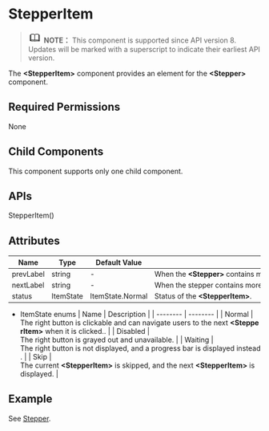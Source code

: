 # StepperItem


> ![icon-note.gif](public_sys-resources/icon-note.gif) **NOTE：**
> This component is supported since API version 8. Updates will be marked with a superscript to indicate their earliest API version.


The **&lt;StepperItem&gt;** component provides an element for the **&lt;Stepper&gt;** component.


## Required Permissions

None


## Child Components

This component supports only one child component.


## APIs

StepperItem()


## Attributes

| Name | Type | Default&nbsp;Value | Description |
| -------- | -------- | -------- | -------- |
| prevLabel | string | - | When&nbsp;the&nbsp;**&lt;Stepper&gt;**&nbsp;contains&nbsp;more&nbsp;than&nbsp;one&nbsp;page,&nbsp;the&nbsp;default&nbsp;value&nbsp;for&nbsp;all&nbsp;pages&nbsp;except&nbsp;the&nbsp;first&nbsp;page&nbsp;is&nbsp;**Back**. |
| nextLabel | string | - | When&nbsp;the&nbsp;stepper&nbsp;contains&nbsp;more&nbsp;than&nbsp;one&nbsp;page,&nbsp;the&nbsp;default&nbsp;value&nbsp;for&nbsp;the&nbsp;last&nbsp;page&nbsp;is&nbsp;**Start**,&nbsp;and&nbsp;the&nbsp;default&nbsp;value&nbsp;for&nbsp;other&nbsp;pages&nbsp;is&nbsp;**Next**. |
| status | ItemState | ItemState.Normal | Status&nbsp;of&nbsp;the&nbsp;**&lt;StepperItem&gt;**. |

- ItemState enums
    | Name | Description | 
  | -------- | -------- |
  | Normal | The&nbsp;right&nbsp;button&nbsp;is&nbsp;clickable&nbsp;and&nbsp;can&nbsp;navigate&nbsp;users&nbsp;to&nbsp;the&nbsp;next&nbsp;**&lt;StepperItem&gt;**&nbsp;when&nbsp;it&nbsp;is&nbsp;clicked.. | 
  | Disabled | The&nbsp;right&nbsp;button&nbsp;is&nbsp;grayed&nbsp;out&nbsp;and&nbsp;unavailable. | 
  | Waiting | The&nbsp;right&nbsp;button&nbsp;is&nbsp;not&nbsp;displayed,&nbsp;and&nbsp;a&nbsp;progress&nbsp;bar&nbsp;is&nbsp;displayed&nbsp;instead. | 
  | Skip | The&nbsp;current&nbsp;**&lt;StepperItem&gt;**&nbsp;is&nbsp;skipped,&nbsp;and&nbsp;the&nbsp;next&nbsp;**&lt;StepperItem&gt;**&nbsp;is&nbsp;displayed. | 


## Example

See [Stepper](ts-basic-components-stepper.md).

